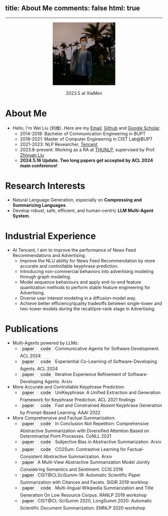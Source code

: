 ﻿title: About Me
comments: false
html: true
---
***

<style>
    .bc {
        display: inline-block;
        padding: 0px 5px;
        font-size: 14px;
        text-align: center;
        width: 40px; /* 固定按钮宽度为150像素 */
        text-decoration: none;
        background-color: #FFFFFF; /* Apple-style blue color */
        color: black;
        margin-bottom: 5px; /* 调整按钮之间的下外边距 */
        border-radius: 8px; /* Slight border radius for a softer look */
        border: 1px solid #CCCCCC; /* Border color same as background color */
        transition: background-color 0.3s ease; /* Smooth transition on hover */
    }

    .bc:hover {
        background-color: #999999; /* Darker blue color on hover */
        color: white;
        border: 1px solid transparent; /* 将边框颜色设置为透明 */
    }
    .bp {
        display: inline-block;
        padding: 0px 5px;
        font-size: 14px;
        width: 40px; /* 固定按钮宽度为150像素 */
        text-align: center;
        text-decoration: none;
        margin-bottom: 5px; /* 调整按钮之间的下外边距 */
        background-color: #FFFFFF; /* Apple-style blue color */
        color: black;
        border-radius: 8px; /* Slight border radius for a softer look */
        border: 1px solid #CCCCCC; /* Border color same as background color */
        transition: background-color 0.3s ease; /* Smooth transition on hover */
    }

    .bp:hover {
        background-color: #6699FF; /* Darker blue color on hover */
        color: white;
        border: 1px solid transparent; /* 将边框颜色设置为透明 */
    }
</style>



<p align="center">
  <img src="/img/avatar.jpg" alt="Your Image Description" width="200" height="200">
</p>
<center>2023.5 at XiaMen</center>

# About Me
-   Hello, I'm Wei Liu (刘维). Here are my [Email](mailto:thinkwee2767@gmail.com), [Github](https://github.com/thinkwee) and [Google Scholar](https://scholar.google.com/citations?view_op=list_works&hl=en&user=QvW2leIAAAAJ).
    -   2014-2018: Bachelor of Communication Engineering in BUPT
    -   2018-2021: Master of Computer Engineering in CIST Lab@BUPT
    -   2021-2023: NLP Researcher, [Tencent](https://www.tencent.com/en-us/about.html)
    -   2023.8-present: Working as a RA at [THUNLP](https://nlp.csai.tsinghua.edu.cn/), supervised by Prof. [Zhiyuan Liu](http://nlp.csai.tsinghua.edu.cn/~lzy/)
    -   **2024.5.16 Update. Two long papers get accepted by ACL 2024 main conference!**

# Research Interests
-   Natural Language Generation, especially on **Compressing and Summarizing Languages**. 
-   Develop robust, safe, efficient, and human-centric **LLM Multi-Agent System**.

# Industrial Experience
-   At Tencent, I aim to improve the performance of News Feed Recommendations and Advertising.
    -   Improve the NLU ability for News Feed Recommendation by more accurate and controllable keyphrase prediction.
    -   Introducing non-commercial behaviors into advertising modeling through graph modeling.
    -   Model sequence behaviours and apply end-to-end feature quantization methods to perform stable feature engineering for Advertising.
    -   Diverse user interest modeling in a diffusion-model way.
    -   Achieve better efficiency/quality tradeoffs between single-tower and two-tower models during the recall/pre-rank stage in Advertising.

# Publications
-   Multi-Agents powered by LLMs:
    -   <a href="https://arxiv.org/abs/2307.07924" class="bp">paper</a> </td> <a href="https://github.com/OpenBMB/ChatDev" class="bc">code</a> Communicative Agents for Software Development. ACL 2024
    -   <a href="https://arxiv.org/abs/2312.17025" class="bp">paper</a> </td> <a href="https://github.com/OpenBMB/ChatDev" class="bc">code</a> Experiential Co-Learning of Software-Developing Agents. ACL 2024
    -   <a href="https://arxiv.org/pdf/2405.04219" class="bp">paper</a> </td> <a href="https://github.com/OpenBMB/ChatDev" class="bc">code</a> Iterative Experience Refinement of Software-Developing Agents. Arxiv
-   More Accurate and Controllable Keyphrase Prediction: 
    -   <a href="https://arxiv.org/pdf/2106.04847.pdf" class="bp">paper</a> <a href="https://github.com/thinkwee/UniKeyphrase" class="bc">code</a> UniKeyphrase: A Unified Extraction and Generation Framework for Keyphrase Prediction. ACL 2021 findings
    -   <a href="https://ojs.aaai.org/index.php/AAAI/article/download/21402/version/19689/21151" class="bp">paper</a> <a href="https://github.com/m1594730237/FastAndConstrainedKeyphrase" class="bc">code</a> Fast and Constrained Absent Keyphrase Generation by Prompt-Based Learning. AAAI 2022
-   More Comprehensive and Factual Summarization: 
    -   <a href="https://www.aclweb.org/anthology/K19-1077/" class="bp">paper</a> <a href="https://github.com/thinkwee/DPP_CNN_Summarization" class="bc">code</a> In Conclusion Not Repetition: Comprehensive Abstractive Summarization with Diversified Attention Based on Determinantal Point Processes. CoNLL 2021
    -   <a href="https://arxiv.org/pdf/2106.10084.pdf" class="bp">paper</a> <a href="https://github.com/thinkwee/SubjectiveBiasABS" class="bc">code</a> Subjective Bias in Abstractive Summarization. Arxiv
    -   <a href="https://arxiv.org/pdf/2112.01147.pdf" class="bp">paper</a> <a href="https://github.com/thinkwee/co2sum" class="bc">code</a> CO2Sum: Contrastive Learning for Factual-Consistent Abstractive Summarization. Arxiv
    -   <a href="https://www.researchgate.net/publication/332432404_A_Multi-View_Abstractive_Summarization_Model_Jointly_Considering_Semantics_and_Sentiment" class="bp">paper</a> A Multi-View Abstractive Summarization Model Jointly Considering Semantics and Sentiment. CCIS 2018 
    - <a href="http://ceur-ws.org/Vol-2414/paper20.pdf" class="bp">paper</a> CIST@CLSciSumm-19: Automatic Scientific Paper Summarization with Citances and Facets. SIGIR 2019 workhop
    - <a href="https://www.aclweb.org/anthology/W19-8904.pdf" class="bp">paper</a> <a href="https://github.com/thinkwee/multiling2019_wiki" class="bc">code</a> Multi-lingual Wikipedia Summarization and Title Generation On Low Resource Corpus. RANLP 2019 workshop
    -  <a href="https://www.aclweb.org/anthology/2020.sdp-1.25.pdf" class="bp">paper</a> CIST@CL-SciSumm 2020, LongSumm 2020: Automatic Scientific Document Summarization. EMNLP 2020 workshop
